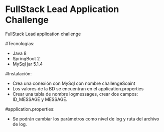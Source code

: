 # FullStack Lead Application Challenge
FullStack Lead application challenge

#Tecnologías:
- Java 8
- SpringBoot 2
- MySql jar 5.1.4

#Instalación:
- Crea una conexión con MySql con nombre challengeSoaint
- Los valores de la BD se encuentran en el application.properties
- Crear una tabla de nombre logmessages, crear dos campos: ID_MESSAGE y MESSAGE.

#application.properties:
- Se podrán cambiar los parámetros como nivel de log y ruta del archivo de log.
